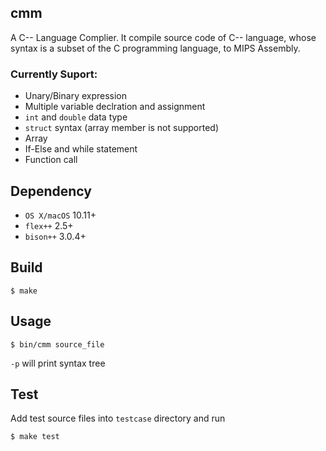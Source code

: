 ## cmm
A C-- Language Complier.
It compile source code of C-- language, whose syntax is a subset of the C programming language, to MIPS Assembly.

### Currently Suport:
- Unary/Binary expression
- Multiple variable declration and assignment
- `int` and `double` data type
- `struct` syntax (array member is not supported)
- Array
- If-Else and while statement
- Function call


## Dependency
- `OS X/macOS` 10.11+
- `flex++` 2.5+
- `bison++` 3.0.4+

## Build
```shell
$ make
```

## Usage
```shell
$ bin/cmm source_file
```
`-p` will print syntax tree

## Test
Add test source files into `testcase` directory and run

```shell
$ make test
```
